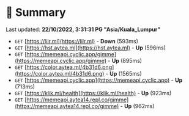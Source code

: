# 📖 Summary
Last updated: **22/10/2022, 3:31:31 PG "Asia/Kuala_Lumpur"**

- `GET` [https://lilr.ml](https://lilr.ml) - **Down** (593ms)
- `GET` [https://hst.aytea.ml](https://hst.aytea.ml) - **Up** (596ms)
- `GET` [https://memeapi.cyclic.app/gimme](https://memeapi.cyclic.app/gimme) - **Up** (895ms)
- `GET` [https://color.aytea.ml/4b31d6.png](https://color.aytea.ml/4b31d6.png) - **Up** (1565ms)
- `GET` [https://memeapi.cyclic.app](https://memeapi.cyclic.app) - **Up** (713ms)
- `GET` [https://klik.ml/health](https://klik.ml/health) - **Up** (923ms)
- `GET` [https://memeapi.aytea14.repl.co/gimme](https://memeapi.aytea14.repl.co/gimme) - **Up** (962ms)
